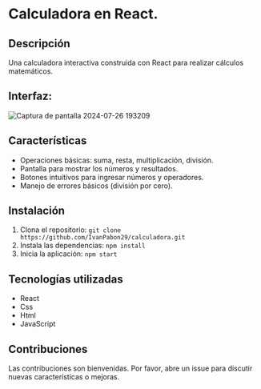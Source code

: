 # Calculadora en React.

## Descripción
Una calculadora interactiva construida con React para realizar cálculos matemáticos.

## Interfaz:
![Captura de pantalla 2024-07-26 193209](https://github.com/user-attachments/assets/b8b62bad-7bb0-47e7-aeda-706caf9169df)

## Características
* Operaciones básicas: suma, resta, multiplicación, división.
* Pantalla para mostrar los números y resultados.
* Botones intuitivos para ingresar números y operadores.
* Manejo de errores básicos (división por cero).
  
## Instalación
1. Clona el repositorio: `git clone https://github.com/IvanPabon29/calculadora.git`
2. Instala las dependencias: `npm install`
3. Inicia la aplicación: `npm start`

## Tecnologías utilizadas
* React
* Css
* Html
* JavaScript
  
## Contribuciones
Las contribuciones son bienvenidas. Por favor, abre un issue para discutir nuevas características o mejoras.
